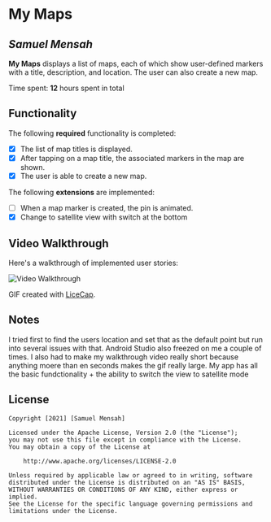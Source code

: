 # My Maps 

## *Samuel Mensah*

**My Maps** displays a list of maps, each of which show user-defined markers with a title, description, and location. The user can also create a new map. 

Time spent: **12** hours spent in total

## Functionality 

The following **required** functionality is completed:

* [X] The list of map titles is displayed.
* [X] After tapping on a map title, the associated markers in the map are shown.
* [X] The user is able to create a new map.

The following **extensions** are implemented:

* [ ] When a map marker is created, the pin is animated.
* [X] Change to satellite view with switch at the bottom

## Video Walkthrough

Here's a walkthrough of implemented user stories:

<img src='https://media.giphy.com/media/vVB7nV6teOuJlhq5n4/giphy.gif' title='Video Walkthrough' width='' alt='Video Walkthrough' />

GIF created with [LiceCap](http://www.cockos.com/licecap/).

## Notes

I tried first to find the users location and set that as the default point but run into several issues with that.
Android Studio also freezed on me a couple of times.
I also had to make my walkthrough video really short because anything moere than en seconds makes the gif really large.
My app has all the basic fundctionality + the ability to switch the view to satellite mode

## License

    Copyright [2021] [Samuel Mensah]

    Licensed under the Apache License, Version 2.0 (the "License");
    you may not use this file except in compliance with the License.
    You may obtain a copy of the License at

        http://www.apache.org/licenses/LICENSE-2.0

    Unless required by applicable law or agreed to in writing, software
    distributed under the License is distributed on an "AS IS" BASIS,
    WITHOUT WARRANTIES OR CONDITIONS OF ANY KIND, either express or implied.
    See the License for the specific language governing permissions and
    limitations under the License.
